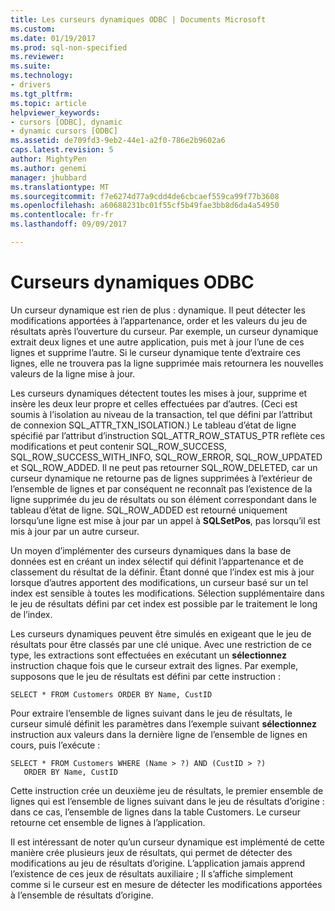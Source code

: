```yaml
---
title: Les curseurs dynamiques ODBC | Documents Microsoft
ms.custom: 
ms.date: 01/19/2017
ms.prod: sql-non-specified
ms.reviewer: 
ms.suite: 
ms.technology:
- drivers
ms.tgt_pltfrm: 
ms.topic: article
helpviewer_keywords:
- cursors [ODBC], dynamic
- dynamic cursors [ODBC]
ms.assetid: de709fd3-9eb2-44e1-a2f0-786e2b9602a6
caps.latest.revision: 5
author: MightyPen
ms.author: genemi
manager: jhubbard
ms.translationtype: MT
ms.sourcegitcommit: f7e6274d77a9cdd4de6cbcaef559ca99f77b3608
ms.openlocfilehash: a60688231bc01f55cf5b49fae3bb8d6da4a54950
ms.contentlocale: fr-fr
ms.lasthandoff: 09/09/2017

---
```

# <a name="odbc-dynamic-cursors"></a>Curseurs dynamiques ODBC
Un curseur dynamique est rien de plus : dynamique. Il peut détecter les modifications apportées à l’appartenance, order et les valeurs du jeu de résultats après l’ouverture du curseur. Par exemple, un curseur dynamique extrait deux lignes et une autre application, puis met à jour l’une de ces lignes et supprime l’autre. Si le curseur dynamique tente d’extraire ces lignes, elle ne trouvera pas la ligne supprimée mais retournera les nouvelles valeurs de la ligne mise à jour.  
  
 Les curseurs dynamiques détectent toutes les mises à jour, supprime et insère les deux leur propre et celles effectuées par d’autres. (Ceci est soumis à l’isolation au niveau de la transaction, tel que défini par l’attribut de connexion SQL_ATTR_TXN_ISOLATION.) Le tableau d’état de ligne spécifié par l’attribut d’instruction SQL_ATTR_ROW_STATUS_PTR reflète ces modifications et peut contenir SQL_ROW_SUCCESS, SQL_ROW_SUCCESS_WITH_INFO, SQL_ROW_ERROR, SQL_ROW_UPDATED et SQL_ROW_ADDED. Il ne peut pas retourner SQL_ROW_DELETED, car un curseur dynamique ne retourne pas de lignes supprimées à l’extérieur de l’ensemble de lignes et par conséquent ne reconnaît pas l’existence de la ligne supprimée du jeu de résultats ou son élément correspondant dans le tableau d’état de ligne. SQL_ROW_ADDED est retourné uniquement lorsqu’une ligne est mise à jour par un appel à **SQLSetPos**, pas lorsqu’il est mis à jour par un autre curseur.  
  
 Un moyen d’implémenter des curseurs dynamiques dans la base de données est en créant un index sélectif qui définit l’appartenance et de classement du résultat de la définir. Étant donné que l’index est mis à jour lorsque d’autres apportent des modifications, un curseur basé sur un tel index est sensible à toutes les modifications. Sélection supplémentaire dans le jeu de résultats défini par cet index est possible par le traitement le long de l’index.  
  
 Les curseurs dynamiques peuvent être simulés en exigeant que le jeu de résultats pour être classés par une clé unique. Avec une restriction de ce type, les extractions sont effectuées en exécutant un **sélectionnez** instruction chaque fois que le curseur extrait des lignes. Par exemple, supposons que le jeu de résultats est défini par cette instruction :  
  
```  
SELECT * FROM Customers ORDER BY Name, CustID  
```  
  
 Pour extraire l’ensemble de lignes suivant dans le jeu de résultats, le curseur simulé définit les paramètres dans l’exemple suivant **sélectionnez** instruction aux valeurs dans la dernière ligne de l’ensemble de lignes en cours, puis l’exécute :  
  
```  
SELECT * FROM Customers WHERE (Name > ?) AND (CustID > ?)  
   ORDER BY Name, CustID  
```  
  
 Cette instruction crée un deuxième jeu de résultats, le premier ensemble de lignes qui est l’ensemble de lignes suivant dans le jeu de résultats d’origine : dans ce cas, l’ensemble de lignes dans la table Customers. Le curseur retourne cet ensemble de lignes à l’application.  
  
 Il est intéressant de noter qu’un curseur dynamique est implémenté de cette manière crée plusieurs jeux de résultats, qui permet de détecter des modifications au jeu de résultats d’origine. L’application jamais apprend l’existence de ces jeux de résultats auxiliaire ; Il s’affiche simplement comme si le curseur est en mesure de détecter les modifications apportées à l’ensemble de résultats d’origine.
